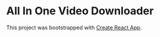# All In One Video Downloader

This project was bootstrapped with [Create React App](https://github.com/facebook/create-react-app).
